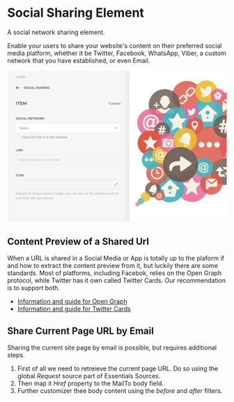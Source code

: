 # Social Sharing Element

<span class="tm-lead">A social network sharing element.</span>

Enable your users to share your website's content on their preferred social media platform, whether it be Twitter, Facebook, WhatsApp, Viber, a custom network that you have established, or even Email.

![Social Sharing Element](./assets/social-sharing-element.webp)

## Content Preview of a Shared Url

When a URL is shared in a Social Media or App is totally up to the plaform if and how to extract the content preview from it, but luckily there are some standards. Most of platforms, including Facebok, relies on the Open Graph protocol, while Twitter has it own called Twitter Cards. Our recommendation is to support both.

- [Information and guide for Open Graph](https://developers.facebook.com/docs/sharing/webmasters)
- [Information and guide for Twitter Cards](https://developer.twitter.com/en/docs/twitter-for-websites/cards/overview/abouts-cards)

## Share Current Page URL by Email

Sharing the current site page by email is possible, but requires additional steps.

1. First of all we need to retreieve the current page URL. Do so using the global _Request_ source part of Essentials Sources.
1. Then map it _Href_ property to the MailTo body field.
1. Further customizer thee body content using the _before_ and _after_ filters.
